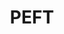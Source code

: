 ---
layout: post
title: PEFT
text: 《Generalized Tensor-based Parameter-Efficient Fine-Tuning via Lie Group Transformations》
tags: [Paper]
toc:  true
---